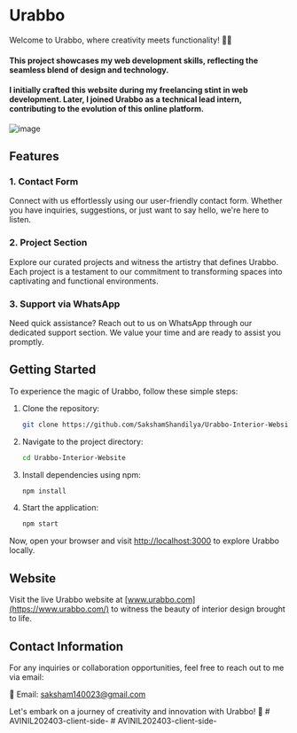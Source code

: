 # Urabbo 

Welcome to Urabbo, where creativity meets functionality! 🏡✨ 
#### This project showcases my web development skills, reflecting the seamless blend of design and technology. 
#### I initially crafted this website during my freelancing stint in web development. Later, I joined Urabbo as a technical lead intern, contributing to the evolution of this online platform.


![image](https://github.com/SakshamShandilya/Urabbo-Interior-Website/assets/90836873/65766fd6-65ca-4501-b225-c537315707dc)

## Features

### 1. Contact Form
Connect with us effortlessly using our user-friendly contact form. Whether you have inquiries, suggestions, or just want to say hello, we're here to listen.

### 2. Project Section
Explore our curated projects and witness the artistry that defines Urabbo. Each project is a testament to our commitment to transforming spaces into captivating and functional environments.

### 3. Support via WhatsApp
Need quick assistance? Reach out to us on WhatsApp through our dedicated support section. We value your time and are ready to assist you promptly.

## Getting Started

To experience the magic of Urabbo, follow these simple steps:

1. Clone the repository:
   ```bash
   git clone https://github.com/SakshamShandilya/Urabbo-Interior-Website.git
   ```

2. Navigate to the project directory:
   ```bash
   cd Urabbo-Interior-Website
   ```

3. Install dependencies using npm:
   ```bash
   npm install
   ```

4. Start the application:
   ```bash
   npm start
   ```

Now, open your browser and visit [http://localhost:3000](http://localhost:3000) to explore Urabbo locally.

## Website

Visit the live Urabbo website at [www.urabbo.com](https://www.urabbo.com/) to witness the beauty of interior design brought to life.

## Contact Information

For any inquiries or collaboration opportunities, feel free to reach out to me via email:

📧 Email: [saksham140023@gmail.com](mailto:saksham140023@gmail.com)

Let's embark on a journey of creativity and innovation with Urabbo! 🚀
#   A V I N I L 2 0 2 4 0 3 - c l i e n t - s i d e -  
 #   A V I N I L 2 0 2 4 0 3 - c l i e n t - s i d e -  
 